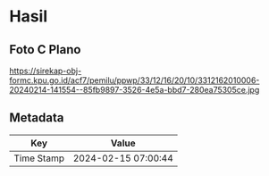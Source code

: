# Hasil

## Foto C Plano

https://sirekap-obj-formc.kpu.go.id/acf7/pemilu/ppwp/33/12/16/20/10/3312162010006-20240214-141554--85fb9897-3526-4e5a-bbd7-280ea75305ce.jpg


## Metadata

| Key        | Value               |
| ---------- | ------------------- |
| Time Stamp | 2024-02-15 07:00:44 |



